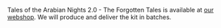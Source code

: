 Tales of the Arabian Nights 2.0 - The Forgotten Tales is available at [our webshop](https://mircoplayfields.com/c/totan-2-0-forgotten-tales). We will produce and deliver the kit in batches.
